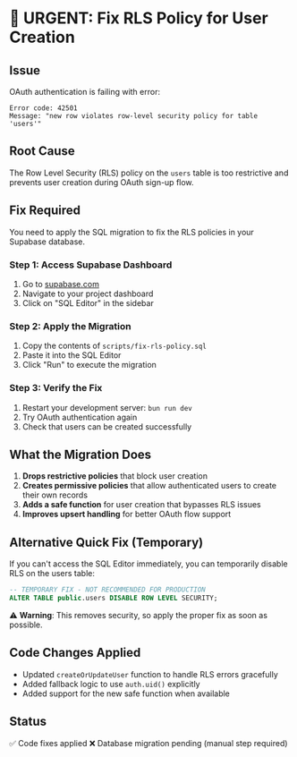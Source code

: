 # 🚨 URGENT: Fix RLS Policy for User Creation

## Issue
OAuth authentication is failing with error:
```
Error code: 42501
Message: "new row violates row-level security policy for table 'users'"
```

## Root Cause
The Row Level Security (RLS) policy on the `users` table is too restrictive and prevents user creation during OAuth sign-up flow.

## Fix Required
You need to apply the SQL migration to fix the RLS policies in your Supabase database.

### Step 1: Access Supabase Dashboard
1. Go to [supabase.com](https://supabase.com)
2. Navigate to your project dashboard
3. Click on "SQL Editor" in the sidebar

### Step 2: Apply the Migration
1. Copy the contents of `scripts/fix-rls-policy.sql`
2. Paste it into the SQL Editor
3. Click "Run" to execute the migration

### Step 3: Verify the Fix
1. Restart your development server: `bun run dev`
2. Try OAuth authentication again
3. Check that users can be created successfully

## What the Migration Does
1. **Drops restrictive policies** that block user creation
2. **Creates permissive policies** that allow authenticated users to create their own records
3. **Adds a safe function** for user creation that bypasses RLS issues
4. **Improves upsert handling** for better OAuth flow support

## Alternative Quick Fix (Temporary)
If you can't access the SQL Editor immediately, you can temporarily disable RLS on the users table:

```sql
-- TEMPORARY FIX - NOT RECOMMENDED FOR PRODUCTION
ALTER TABLE public.users DISABLE ROW LEVEL SECURITY;
```

⚠️ **Warning**: This removes security, so apply the proper fix as soon as possible.

## Code Changes Applied
- Updated `createOrUpdateUser` function to handle RLS errors gracefully
- Added fallback logic to use `auth.uid()` explicitly
- Added support for the new safe function when available

## Status
✅ Code fixes applied
❌ Database migration pending (manual step required) 